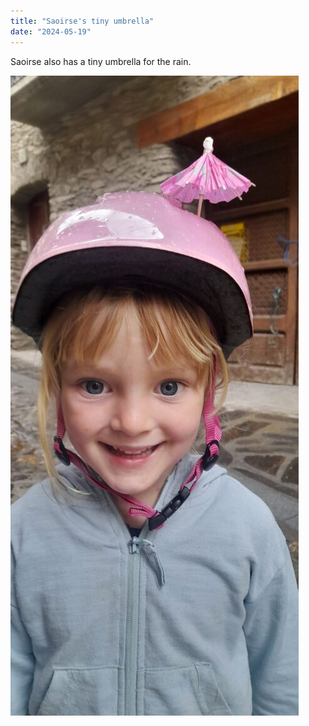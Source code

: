 ```yaml
---
title: "Saoirse's tiny umbrella"
date: "2024-05-19"
---
```


Saoirse also has a tiny umbrella for the rain.

![](images/20240519_1409275062659348095789784-461x1024.jpg)
